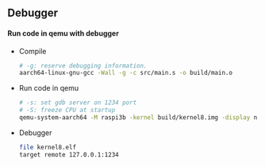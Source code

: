 Debugger
---

#### Run code in qemu with debugger 
- Compile
  ```sh
  # -g: reserve debugging information.
  aarch64-linux-gnu-gcc -Wall -g -c src/main.s -o build/main.o
  ```
- Run code in qemu
  ```sh
  # -s: set gdb server on 1234 port 
  # -S: freeze CPU at startup
  qemu-system-aarch64 -M raspi3b -kernel build/kernel8.img -display none -d in_asm -s -S
  ```
- Debugger
  ```sh
  file kernel8.elf
  target remote 127.0.0.1:1234
  ```